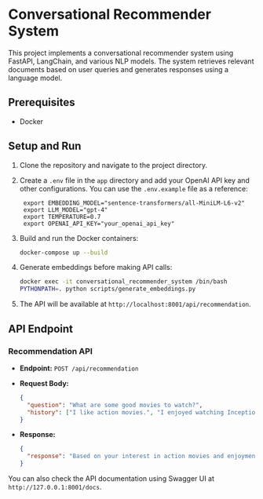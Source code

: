 # Conversational Recommender System

This project implements a conversational recommender system using FastAPI, LangChain, and various NLP models. The system retrieves relevant documents based on user queries and generates responses using a language model.

## Prerequisites

- Docker

## Setup and Run

1. Clone the repository and navigate to the project directory.

2. Create a `.env` file in the `app` directory and add your OpenAI API key and other configurations. You can use the `.env.example` file as a reference:

   ```env
    export EMBEDDING_MODEL="sentence-transformers/all-MiniLM-L6-v2"
    export LLM_MODEL="gpt-4"
    export TEMPERATURE=0.7
    export OPENAI_API_KEY="your_openai_api_key"
    ```

3. Build and run the Docker containers:

    ```sh
    docker-compose up --build
    ```

4. Generate embeddings before making API calls:

    ```sh
    docker exec -it conversational_recommender_system /bin/bash
    PYTHONPATH=. python scripts/generate_embeddings.py
    ```

5. The API will be available at `http://localhost:8001/api/recommendation`.

## API Endpoint

### Recommendation API

- **Endpoint:** `POST /api/recommendation`
- **Request Body:**

    ```json
    {
      "question": "What are some good movies to watch?",
      "history": ["I like action movies.", "I enjoyed watching Inception."]
    }
    ```

- **Response:**

    ```json
    {
      "response": "Based on your interest in action movies and enjoyment of Inception, I recommend watching The Dark Knight, Mad Max: Fury Road, and John Wick."
    }
    ```

You can also check the API documentation using Swagger UI at `http://127.0.0.1:8001/docs`.
